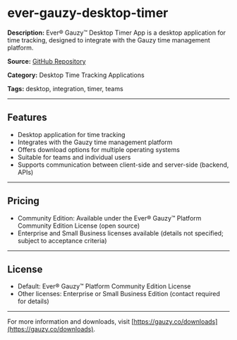 # ever-gauzy-desktop-timer

**Description:**
Ever® Gauzy™ Desktop Timer App is a desktop application for time tracking, designed to integrate with the Gauzy time management platform.

**Source:** [GitHub Repository](https://github.com/ever-co/ever-gauzy-desktop-timer)

**Category:** Desktop Time Tracking Applications

**Tags:** desktop, integration, timer, teams

---

## Features
- Desktop application for time tracking
- Integrates with the Gauzy time management platform
- Offers download options for multiple operating systems
- Suitable for teams and individual users
- Supports communication between client-side and server-side (backend, APIs)

---

## Pricing
- Community Edition: Available under the Ever® Gauzy™ Platform Community Edition License (open source)
- Enterprise and Small Business licenses available (details not specified; subject to acceptance criteria)

---

## License
- Default: Ever® Gauzy™ Platform Community Edition License
- Other licenses: Enterprise or Small Business Edition (contact required for details)

---

For more information and downloads, visit [https://gauzy.co/downloads](https://gauzy.co/downloads).